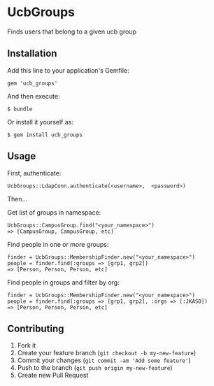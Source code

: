# UcbGroups

Finds users that belong to a given ucb group

## Installation

Add this line to your application's Gemfile:

    gem 'ucb_groups'

And then execute:

    $ bundle

Or install it yourself as:

    $ gem install ucb_groups

## Usage

First, authenticate:
```
UcbGroups::LdapConn.authenticate(<username>,  <password>)
```

Then...

Get list of groups in namespace:
```
UcbGroups::CampusGroup.find("<your_namespace>")
=> [CampusGroup, CampusGroup, etc]
```

Find people in one or more groups:
```
finder = UcbGroups::MembershipFinder.new("<your_namespace>")
people = finder.find(:groups => [grp1, grp2])
=> [Person, Person, Person, etc]
```

Find people in groups and filter by org:
```
finder = UcbGroups::MembershipFinder.new("<your_namespace>")
people = finder.find(:groups => [grp1, grp2], :orgs => [:JKASD])
=> [Person, Person, Person, etc]
```

## Contributing

1. Fork it
2. Create your feature branch (`git checkout -b my-new-feature`)
3. Commit your changes (`git commit -am 'Add some feature'`)
4. Push to the branch (`git push origin my-new-feature`)
5. Create new Pull Request
